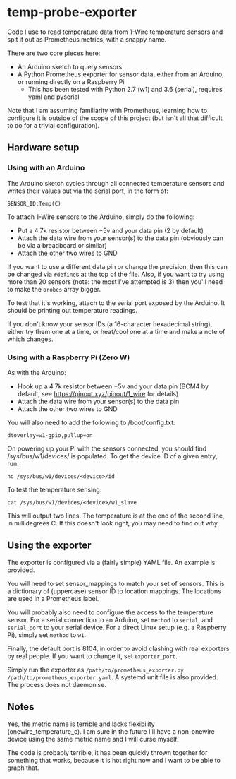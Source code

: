 # temp-probe-exporter
Code I use to read temperature data from 1-Wire temperature sensors and spit it out as Prometheus
metrics, with a snappy name.

There are two core pieces here:
* An Arduino sketch to query sensors
* A Python Prometheus exporter for sensor data, either from an Arduino, or running directly on a
  Raspberry Pi
    * This has been tested with Python 2.7 (w1) and 3.6 (serial), requires yaml and pyserial

Note that I am assuming familiarity with Prometheus, learning how to configure it is outside of the
scope of this project (but isn't all that difficult to do for a trivial configuration).

## Hardware setup

### Using with an Arduino
The Arduino sketch cycles through all connected temperature sensors and writes their values out via
the serial port, in the form of:

```SENSOR_ID:Temp(C)```

To attach 1-Wire sensors to the Arduino, simply do the following:
* Put a 4.7k resistor between +5v and your data pin (2 by default)
* Attach the data wire from your sensor(s) to the data pin (obviously can be via a breadboard or
  similar)
* Attach the other two wires to GND

If you want to use a different data pin or change the precision, then this can be changed via
```#define```s at the top of the file. Also, if you want to try using more than 20 sensors (note:
the most I've attempted is 3) then you'll need to make the ```probes``` array bigger.

To test that it's working, attach to the serial port exposed by the Arduino. It should be printing
out temperature readings.

If you don't know your sensor IDs (a 16-character hexadecimal string), either try them one at a
time, or heat/cool one at a time and make a note of which changes.

### Using with a Raspberry Pi (Zero W)

As with the Arduino:
* Hook up a 4.7k resistor between +5v and your data pin (BCM4 by default, see
  https://pinout.xyz/pinout/1_wire for details)
* Attach the data wire from your sensor(s) to the data pin
* Attach the other two wires to GND

You will also need to add the following to /boot/config.txt:

```dtoverlay=w1-gpio,pullup=on```

On powering up your Pi with the sensors connected, you should find /sys/bus/w1/devices/ is
populated. To get the device ID of a given entry, run:

```hd /sys/bus/w1/devices/<device>/id```

To test the temperature sensing:

```cat /sys/bus/w1/devices/<device>/w1_slave```

This will output two lines. The temperature is at the end of the second line, in millidegrees C.
If this doesn't look right, you may need to find out why.

## Using the exporter

The exporter is configured via a (fairly simple) YAML file. An example is provided.

You will need to set sensor_mappings to match your set of sensors. This is a dictionary of
(uppercase) sensor ID to location mappings. The locations are used in a Prometheus label.

You will probably also need to configure the access to the temperature sensor. For a serial
connection to an Arduino, set ```method``` to ```serial```, and ```serial_port``` to your serial
device. For a direct Linux setup (e.g. a Raspberry Pi), simply set ```method``` to ```w1```.

Finally, the default port is 8104, in order to avoid clashing with real exporters by real people.
If you want to change it, set ```exporter_port```.

Simply run the exporter as ```/path/to/prometheus_exporter.py /path/to/prometheus_exporter.yaml```.
A systemd unit file is also provided. The process does not daemonise.

## Notes

Yes, the metric name is terrible and lacks flexibility (onewire_temperature_c). I am sure in the
future I'll have a non-onewire device using the same metric name and I will curse myself.

The code is probably terrible, it has been quickly thrown together for something that works,
because it is hot right now and I want to be able to graph that.
